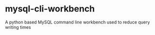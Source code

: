 # mysql-cli-workbench
A python based MySQL command line workbench used to reduce query writing times

